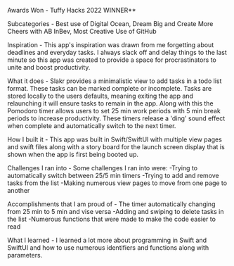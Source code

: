 Awards Won - 
Tuffy Hacks 2022 WINNER** 

Subcategories - Best use of Digital Ocean, Dream Big and Create More Cheers with AB InBev, Most Creative Use of GitHub

Inspiration - 
This app's inspiration was drawn from me forgetting about deadlines and everyday tasks. I always slack off and delay things to the last minute so this app was created to provide a space for procrastinators to unite and boost productivity.

What it does - 
Slakr provides a minimalistic view to add tasks in a todo list format. These tasks can be marked complete or incomplete. Tasks are stored locally to the users defaults, meaning exiting the app and relaunching it will ensure tasks to remain in the app. Along with this the Pomodoro timer allows users to set 25 min work periods with 5 min break periods to increase productivity. These timers release a 'ding' sound effect when complete and automatically switch to the next timer.

How I built it - 
This app was built in Swift/SwiftUI with multiple view pages and swift files along with a story board for the launch screen display that is shown when the app is first being booted up.

Challenges I ran into - 
Some challenges I ran into were: -Trying to automatically switch between 25/5 min timers -Trying to add and remove tasks from the list -Making numerous view pages to move from one page to another

Accomplishments that I am proud of - 
The timer automatically changing from 25 min to 5 min and vise versa -Adding and swiping to delete tasks in the list -Numerous functions that were made to make the code easier to read

What I learned - 
I learned a lot more about programming in Swift and SwiftUI and how to use numerous identifiers and functions along with parameters.
